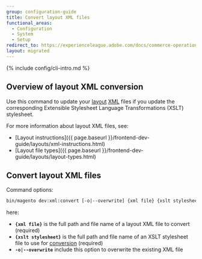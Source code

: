 ```yaml
---
group: configuration-guide
title: Convert layout XML files
functional_areas:
  - Configuration
  - System
  - Setup
redirect_to: https://experienceleague.adobe.com/docs/commerce-operations/configuration-guide/cli/convert-layout-files.html
layout: migrated
---
```


{% include config/cli-intro.md %}

## Overview of layout XML conversion

Use this command to update your [layout](https://glossary.magento.com/layout) [XML](https://glossary.magento.com/xml) files if you update the corresponding Extensible Stylesheet Language Transformations (XSLT) stylesheet.

For more information about layout XML files, see:

-  [Layout instructions]({{ page.baseurl }}/frontend-dev-guide/layouts/xml-instructions.html)
-  [Layout file types]({{ page.baseurl }}/frontend-dev-guide/layouts/layout-types.html)

## Convert layout XML files

Command options:

```bash
bin/magento dev:xml:convert [-o|--overwrite] {xml file} {xslt stylesheet}
```

here:

-  **`{xml file}`** is the full path and file name of a layout XML file to convert (required)
-  **`{xslt stylesheet}`** is the full path and file name of an XSLT stylesheet file to use for [conversion](https://glossary.magento.com/conversion) (required)
-  **`-o|--overwrite`** include this option to overwrite the existing XML file
